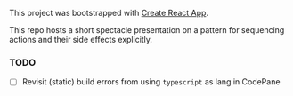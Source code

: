 This project was bootstrapped with [Create React App](https://github.com/facebookincubator/create-react-app).

This repo hosts a short spectacle presentation on a pattern for sequencing actions and their side effects explicitly.


### TODO
- [ ] Revisit (static) build errors from using `typescript` as lang in CodePane


